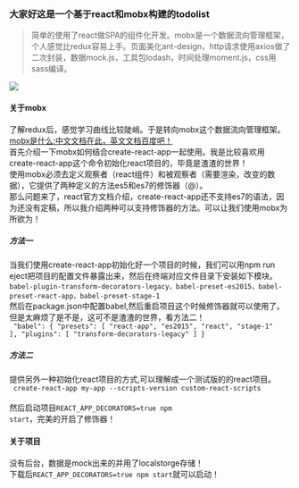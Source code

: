 ### 大家好这是一个基于react和mobx构建的todolist
>简单的使用了react做SPA的组件化开发。mobx是一个数据流向管理框架，个人感觉比redux容易上手。页面美化ant-design，http请求使用axios做了二次封装，数据mock.js，工具包lodash，时间处理moment.js，css用sass编译。

![](http://okdlc4nlk.bkt.clouddn.com/mobx-todo/gif/mobx.gif)

#### 关于mobx
了解redux后，感觉学习曲线比较陡峭。于是转向mobx这个数据流向管理框架。<br/>
[mobx是什么:中文文档在此，英文文档百度吧！](http://cn.mobx.js.org/intro/concepts.html)<br/>
首先介绍一下mobx如何结合create-react-app一起使用。我是比较喜欢用create-react-app这个命令初始化react项目的，毕竟是渣渣的世界！<br/>
使用mobx必须去定义观察者（react组件）和被观察者（需要渲染，改变的数据），它提供了两种定义的方法es5和es7的修饰器（@）。<br/>
那么问题来了，react官方文档介绍，create-react-app还不支持es7的语法，因为还没有定稿，所以我介绍两种可以支持修饰器的方法。可以让我们使用mobx为所欲为！
##### 方法一
当我们使用create-react-app初始化好一个项目的时候，我们可以用npm run eject把项目的配置文件暴露出来，然后在终端对应文件目录下安装如下模块。<br/>
<code>babel-plugin-transform-decorators-legacy，babel-preset-es2015，babel-preset-react-app，babel-preset-stage-1</code><br />
然后在package.json中配置babel,然后重启项目这个时候修饰器就可以使用了。但是太麻烦了是不是，这可不是渣渣的世界，看方法二！<br />
<code>
"babel": {
    "presets": [
      "react-app",
      "es2015",
      "react",
      "stage-1"
    ],
    "plugins": [
      "transform-decorators-legacy"
    ]
  }
</code>
##### 方法二
提供另外一种初始化react项目的方式,可以理解成一个测试版的的react项目。<br />
<code>
create-react-app my-app --scripts-version custom-react-scripts
</code><br />
然后启动项目<code>REACT_APP_DECORATORS=true npm start</code>，完美的开启了修饰器！

#### 关于项目
没有后台，数据是mock出来的并用了localstorge存储！<br />
下载后<code>REACT_APP_DECORATORS=true npm start</code>就可以启动！


